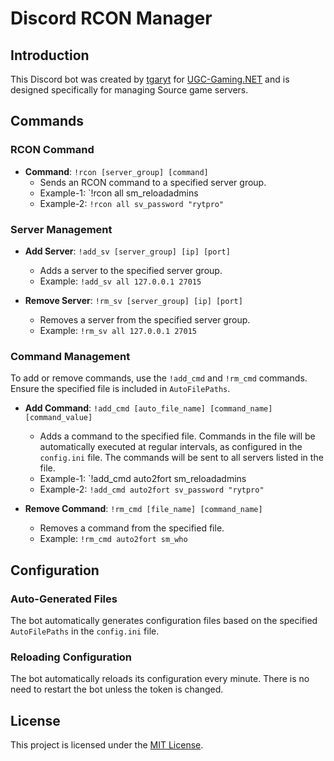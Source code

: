 # Discord RCON Manager

## Introduction
This Discord bot was created by [tgaryt](https://ugc-gaming.net/index.php?members/ryt.3/) for [UGC-Gaming.NET](https://ugc-gaming.net) and is designed specifically for managing Source game servers.

## Commands

### RCON Command
- **Command**: `!rcon [server_group] [command]`
  - Sends an RCON command to a specified server group.
  - Example-1: `!rcon all sm_reloadadmins
  - Example-2: `!rcon all sv_password "rytpro"`

### Server Management
- **Add Server**: `!add_sv [server_group] [ip] [port]`
  - Adds a server to the specified server group.
  - Example: `!add_sv all 127.0.0.1 27015`

- **Remove Server**: `!rm_sv [server_group] [ip] [port]`
  - Removes a server from the specified server group.
  - Example: `!rm_sv all 127.0.0.1 27015`

### Command Management
To add or remove commands, use the `!add_cmd` and `!rm_cmd` commands. Ensure the specified file is included in `AutoFilePaths`.

- **Add Command**: `!add_cmd [auto_file_name] [command_name] [command_value]`
  - Adds a command to the specified file. Commands in the file will be automatically executed at regular intervals, as configured in the `config.ini` file. The commands will be sent to all servers listed in the file.
  - Example-1: `!add_cmd auto2fort sm_reloadadmins
  - Example-2: `!add_cmd auto2fort sv_password "rytpro"`

- **Remove Command**: `!rm_cmd [file_name] [command_name]`
  - Removes a command from the specified file.
  - Example: `!rm_cmd auto2fort sm_who`

## Configuration

### Auto-Generated Files
The bot automatically generates configuration files based on the specified `AutoFilePaths` in the `config.ini` file.

### Reloading Configuration
The bot automatically reloads its configuration every minute. There is no need to restart the bot unless the token is changed.

## License
This project is licensed under the [MIT License](LICENSE.txt).
